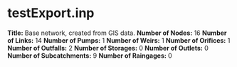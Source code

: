 # testExport.inp
**Title:** Base network, created from GIS data.
**Number of Nodes:** 16
**Number of Links:** 14
**Number of Pumps:** 1
**Number of Weirs:** 1
**Number of Orifices:** 1
**Number of Outfalls:** 2
**Number of Storages:** 0
**Number of Outlets:** 0
**Number of Subcatchments:** 9
**Number of Raingages:** 0
